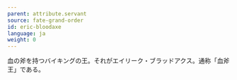 ```yaml
---
parent: attribute.servant
source: fate-grand-order
id: eric-bloodaxe
language: ja
weight: 0
---
```


血の斧を持つバイキングの王。それがエイリーク・ブラッドアクス。通称「血斧王」である。
